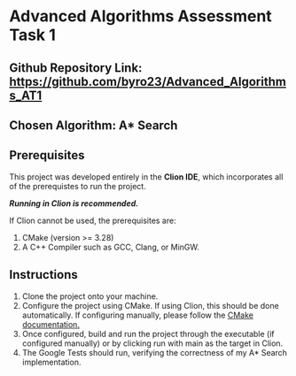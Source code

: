 # Advanced Algorithms Assessment Task 1

## Github Repository Link: https://github.com/byro23/Advanced_Algorithms_AT1

## Chosen Algorithm: A* Search
 
## Prerequisites

This project was developed entirely in the **Clion IDE**, which incorporates all of the prerequistes to run the project. 

***Running in Clion is recommended.***

If Clion cannot be used, the prerequisites are:

1. CMake (version >= 3.28)
2. A C++ Compiler such as GCC, Clang, or MinGW.

## Instructions

1. Clone the project onto your machine.
2. Configure the project using CMake. If using Clion, this should be done automatically. If configuring manually, please follow the [CMake documentation.](https://cmake.org/cmake/help/latest/guide/tutorial/index.html)
3. Once configured, build and run the project through the executable (if configured manually) or by clicking run with main as the target in Clion.
4. The Google Tests should run, verifying the correctness of my A* Search implementation.
